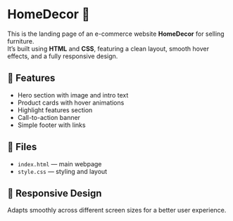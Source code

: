 # HomeDecor 🏡

This is the landing page of an e-commerce website **HomeDecor** for selling furniture.  
It’s built using **HTML** and **CSS**, featuring a clean layout, smooth hover effects, and a fully responsive design.

## 🔹 Features
- Hero section with image and intro text  
- Product cards with hover animations  
- Highlight features section  
- Call-to-action banner  
- Simple footer with links  

## 🔹 Files
- `index.html` — main webpage  
- `style.css` — styling and layout  

## 🔹 Responsive Design
Adapts smoothly across different screen sizes for a better user experience.
